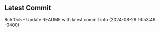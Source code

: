 
## Latest Commit
8c5f0c5 - Update README with latest commit info (2024-08-29 16:53:49 -0400) <Yunxi-Zhou>
